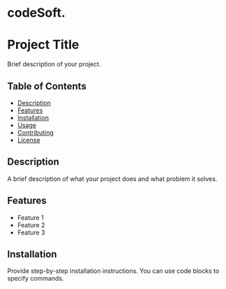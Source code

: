 # codeSoft.

# Project Title

Brief description of your project.

## Table of Contents

- [Description](#description)
- [Features](#features)
- [Installation](#installation)
- [Usage](#usage)
- [Contributing](#contributing)
- [License](#license)

## Description

A brief description of what your project does and what problem it solves.

## Features

- Feature 1
- Feature 2
- Feature 3

## Installation

Provide step-by-step installation instructions. You can use code blocks to specify commands.

